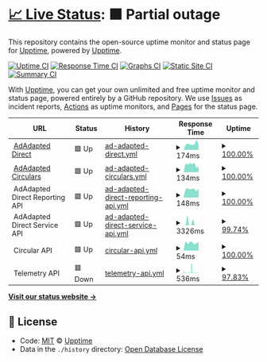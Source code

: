 # [📈 Live Status](https://demo.upptime.js.org): <!--live status--> **🟧 Partial outage**

This repository contains the open-source uptime monitor and status page for [Upptime](https://upptime.js.org), powered by [Upptime](https://github.com/upptime/upptime).

[![Uptime CI](https://github.com/koj-co/upptime/workflows/Uptime%20CI/badge.svg)](https://github.com/koj-co/upptime/actions?query=workflow%3A%22Uptime+CI%22)
[![Response Time CI](https://github.com/koj-co/upptime/workflows/Response%20Time%20CI/badge.svg)](https://github.com/koj-co/upptime/actions?query=workflow%3A%22Response+Time+CI%22)
[![Graphs CI](https://github.com/koj-co/upptime/workflows/Graphs%20CI/badge.svg)](https://github.com/koj-co/upptime/actions?query=workflow%3A%22Graphs+CI%22)
[![Static Site CI](https://github.com/koj-co/upptime/workflows/Static%20Site%20CI/badge.svg)](https://github.com/koj-co/upptime/actions?query=workflow%3A%22Static+Site+CI%22)
[![Summary CI](https://github.com/koj-co/upptime/workflows/Summary%20CI/badge.svg)](https://github.com/koj-co/upptime/actions?query=workflow%3A%22Summary+CI%22)

With [Upptime](https://upptime.js.org), you can get your own unlimited and free uptime monitor and status page, powered entirely by a GitHub repository. We use [Issues](https://github.com/upptime/upptime/issues) as incident reports, [Actions](https://github.com/adadaptedinc/upptime/actions) as uptime monitors, and [Pages](https://demo.upptime.js.org) for the status page.

<!--start: status pages-->
<!-- This summary is generated by Upptime (https://github.com/upptime/upptime) -->
<!-- Do not edit this manually, your changes will be overwritten -->
<!-- prettier-ignore -->
| URL | Status | History | Response Time | Uptime |
| --- | ------ | ------- | ------------- | ------ |
| <img alt="" src="https://icons.duckduckgo.com/ip3/direct.dev.adadapted.dev.ico" height="13"> [AdAdapted Direct](https://direct.dev.adadapted.dev) | 🟩 Up | [ad-adapted-direct.yml](https://github.com/adadaptedinc/upptime/commits/HEAD/history/ad-adapted-direct.yml) | <details><summary><img alt="Response time graph" src="./graphs/ad-adapted-direct/response-time-week.png" height="20"> 174ms</summary><br><a href="https://status.adadapted.dev/history/ad-adapted-direct"><img alt="Response time 155" src="https://img.shields.io/endpoint?url=https%3A%2F%2Fraw.githubusercontent.com%2Fadadaptedinc%2Fupptime%2FHEAD%2Fapi%2Fad-adapted-direct%2Fresponse-time.json"></a><br><a href="https://status.adadapted.dev/history/ad-adapted-direct"><img alt="24-hour response time 138" src="https://img.shields.io/endpoint?url=https%3A%2F%2Fraw.githubusercontent.com%2Fadadaptedinc%2Fupptime%2FHEAD%2Fapi%2Fad-adapted-direct%2Fresponse-time-day.json"></a><br><a href="https://status.adadapted.dev/history/ad-adapted-direct"><img alt="7-day response time 174" src="https://img.shields.io/endpoint?url=https%3A%2F%2Fraw.githubusercontent.com%2Fadadaptedinc%2Fupptime%2FHEAD%2Fapi%2Fad-adapted-direct%2Fresponse-time-week.json"></a><br><a href="https://status.adadapted.dev/history/ad-adapted-direct"><img alt="30-day response time 144" src="https://img.shields.io/endpoint?url=https%3A%2F%2Fraw.githubusercontent.com%2Fadadaptedinc%2Fupptime%2FHEAD%2Fapi%2Fad-adapted-direct%2Fresponse-time-month.json"></a><br><a href="https://status.adadapted.dev/history/ad-adapted-direct"><img alt="1-year response time 160" src="https://img.shields.io/endpoint?url=https%3A%2F%2Fraw.githubusercontent.com%2Fadadaptedinc%2Fupptime%2FHEAD%2Fapi%2Fad-adapted-direct%2Fresponse-time-year.json"></a></details> | <details><summary><a href="https://status.adadapted.dev/history/ad-adapted-direct">100.00%</a></summary><a href="https://status.adadapted.dev/history/ad-adapted-direct"><img alt="All-time uptime 99.99%" src="https://img.shields.io/endpoint?url=https%3A%2F%2Fraw.githubusercontent.com%2Fadadaptedinc%2Fupptime%2FHEAD%2Fapi%2Fad-adapted-direct%2Fuptime.json"></a><br><a href="https://status.adadapted.dev/history/ad-adapted-direct"><img alt="24-hour uptime 100.00%" src="https://img.shields.io/endpoint?url=https%3A%2F%2Fraw.githubusercontent.com%2Fadadaptedinc%2Fupptime%2FHEAD%2Fapi%2Fad-adapted-direct%2Fuptime-day.json"></a><br><a href="https://status.adadapted.dev/history/ad-adapted-direct"><img alt="7-day uptime 100.00%" src="https://img.shields.io/endpoint?url=https%3A%2F%2Fraw.githubusercontent.com%2Fadadaptedinc%2Fupptime%2FHEAD%2Fapi%2Fad-adapted-direct%2Fuptime-week.json"></a><br><a href="https://status.adadapted.dev/history/ad-adapted-direct"><img alt="30-day uptime 100.00%" src="https://img.shields.io/endpoint?url=https%3A%2F%2Fraw.githubusercontent.com%2Fadadaptedinc%2Fupptime%2FHEAD%2Fapi%2Fad-adapted-direct%2Fuptime-month.json"></a><br><a href="https://status.adadapted.dev/history/ad-adapted-direct"><img alt="1-year uptime 99.98%" src="https://img.shields.io/endpoint?url=https%3A%2F%2Fraw.githubusercontent.com%2Fadadaptedinc%2Fupptime%2FHEAD%2Fapi%2Fad-adapted-direct%2Fuptime-year.json"></a></details>
| <img alt="" src="https://icons.duckduckgo.com/ip3/circulars.dev.adadapted.dev.ico" height="13"> [AdAdapted Circulars](https://circulars.dev.adadapted.dev) | 🟩 Up | [ad-adapted-circulars.yml](https://github.com/adadaptedinc/upptime/commits/HEAD/history/ad-adapted-circulars.yml) | <details><summary><img alt="Response time graph" src="./graphs/ad-adapted-circulars/response-time-week.png" height="20"> 134ms</summary><br><a href="https://status.adadapted.dev/history/ad-adapted-circulars"><img alt="Response time 132" src="https://img.shields.io/endpoint?url=https%3A%2F%2Fraw.githubusercontent.com%2Fadadaptedinc%2Fupptime%2FHEAD%2Fapi%2Fad-adapted-circulars%2Fresponse-time.json"></a><br><a href="https://status.adadapted.dev/history/ad-adapted-circulars"><img alt="24-hour response time 99" src="https://img.shields.io/endpoint?url=https%3A%2F%2Fraw.githubusercontent.com%2Fadadaptedinc%2Fupptime%2FHEAD%2Fapi%2Fad-adapted-circulars%2Fresponse-time-day.json"></a><br><a href="https://status.adadapted.dev/history/ad-adapted-circulars"><img alt="7-day response time 134" src="https://img.shields.io/endpoint?url=https%3A%2F%2Fraw.githubusercontent.com%2Fadadaptedinc%2Fupptime%2FHEAD%2Fapi%2Fad-adapted-circulars%2Fresponse-time-week.json"></a><br><a href="https://status.adadapted.dev/history/ad-adapted-circulars"><img alt="30-day response time 126" src="https://img.shields.io/endpoint?url=https%3A%2F%2Fraw.githubusercontent.com%2Fadadaptedinc%2Fupptime%2FHEAD%2Fapi%2Fad-adapted-circulars%2Fresponse-time-month.json"></a><br><a href="https://status.adadapted.dev/history/ad-adapted-circulars"><img alt="1-year response time 131" src="https://img.shields.io/endpoint?url=https%3A%2F%2Fraw.githubusercontent.com%2Fadadaptedinc%2Fupptime%2FHEAD%2Fapi%2Fad-adapted-circulars%2Fresponse-time-year.json"></a></details> | <details><summary><a href="https://status.adadapted.dev/history/ad-adapted-circulars">100.00%</a></summary><a href="https://status.adadapted.dev/history/ad-adapted-circulars"><img alt="All-time uptime 99.98%" src="https://img.shields.io/endpoint?url=https%3A%2F%2Fraw.githubusercontent.com%2Fadadaptedinc%2Fupptime%2FHEAD%2Fapi%2Fad-adapted-circulars%2Fuptime.json"></a><br><a href="https://status.adadapted.dev/history/ad-adapted-circulars"><img alt="24-hour uptime 100.00%" src="https://img.shields.io/endpoint?url=https%3A%2F%2Fraw.githubusercontent.com%2Fadadaptedinc%2Fupptime%2FHEAD%2Fapi%2Fad-adapted-circulars%2Fuptime-day.json"></a><br><a href="https://status.adadapted.dev/history/ad-adapted-circulars"><img alt="7-day uptime 100.00%" src="https://img.shields.io/endpoint?url=https%3A%2F%2Fraw.githubusercontent.com%2Fadadaptedinc%2Fupptime%2FHEAD%2Fapi%2Fad-adapted-circulars%2Fuptime-week.json"></a><br><a href="https://status.adadapted.dev/history/ad-adapted-circulars"><img alt="30-day uptime 100.00%" src="https://img.shields.io/endpoint?url=https%3A%2F%2Fraw.githubusercontent.com%2Fadadaptedinc%2Fupptime%2FHEAD%2Fapi%2Fad-adapted-circulars%2Fuptime-month.json"></a><br><a href="https://status.adadapted.dev/history/ad-adapted-circulars"><img alt="1-year uptime 99.98%" src="https://img.shields.io/endpoint?url=https%3A%2F%2Fraw.githubusercontent.com%2Fadadaptedinc%2Fupptime%2FHEAD%2Fapi%2Fad-adapted-circulars%2Fuptime-year.json"></a></details>
| <img alt="" src="https://icons.duckduckgo.com/ip3/null.ico" height="13"> AdAdapted Direct Reporting API | 🟩 Up | [ad-adapted-direct-reporting-api.yml](https://github.com/adadaptedinc/upptime/commits/HEAD/history/ad-adapted-direct-reporting-api.yml) | <details><summary><img alt="Response time graph" src="./graphs/ad-adapted-direct-reporting-api/response-time-week.png" height="20"> 148ms</summary><br><a href="https://status.adadapted.dev/history/ad-adapted-direct-reporting-api"><img alt="Response time 466" src="https://img.shields.io/endpoint?url=https%3A%2F%2Fraw.githubusercontent.com%2Fadadaptedinc%2Fupptime%2FHEAD%2Fapi%2Fad-adapted-direct-reporting-api%2Fresponse-time.json"></a><br><a href="https://status.adadapted.dev/history/ad-adapted-direct-reporting-api"><img alt="24-hour response time 165" src="https://img.shields.io/endpoint?url=https%3A%2F%2Fraw.githubusercontent.com%2Fadadaptedinc%2Fupptime%2FHEAD%2Fapi%2Fad-adapted-direct-reporting-api%2Fresponse-time-day.json"></a><br><a href="https://status.adadapted.dev/history/ad-adapted-direct-reporting-api"><img alt="7-day response time 148" src="https://img.shields.io/endpoint?url=https%3A%2F%2Fraw.githubusercontent.com%2Fadadaptedinc%2Fupptime%2FHEAD%2Fapi%2Fad-adapted-direct-reporting-api%2Fresponse-time-week.json"></a><br><a href="https://status.adadapted.dev/history/ad-adapted-direct-reporting-api"><img alt="30-day response time 130" src="https://img.shields.io/endpoint?url=https%3A%2F%2Fraw.githubusercontent.com%2Fadadaptedinc%2Fupptime%2FHEAD%2Fapi%2Fad-adapted-direct-reporting-api%2Fresponse-time-month.json"></a><br><a href="https://status.adadapted.dev/history/ad-adapted-direct-reporting-api"><img alt="1-year response time 335" src="https://img.shields.io/endpoint?url=https%3A%2F%2Fraw.githubusercontent.com%2Fadadaptedinc%2Fupptime%2FHEAD%2Fapi%2Fad-adapted-direct-reporting-api%2Fresponse-time-year.json"></a></details> | <details><summary><a href="https://status.adadapted.dev/history/ad-adapted-direct-reporting-api">100.00%</a></summary><a href="https://status.adadapted.dev/history/ad-adapted-direct-reporting-api"><img alt="All-time uptime 99.96%" src="https://img.shields.io/endpoint?url=https%3A%2F%2Fraw.githubusercontent.com%2Fadadaptedinc%2Fupptime%2FHEAD%2Fapi%2Fad-adapted-direct-reporting-api%2Fuptime.json"></a><br><a href="https://status.adadapted.dev/history/ad-adapted-direct-reporting-api"><img alt="24-hour uptime 100.00%" src="https://img.shields.io/endpoint?url=https%3A%2F%2Fraw.githubusercontent.com%2Fadadaptedinc%2Fupptime%2FHEAD%2Fapi%2Fad-adapted-direct-reporting-api%2Fuptime-day.json"></a><br><a href="https://status.adadapted.dev/history/ad-adapted-direct-reporting-api"><img alt="7-day uptime 100.00%" src="https://img.shields.io/endpoint?url=https%3A%2F%2Fraw.githubusercontent.com%2Fadadaptedinc%2Fupptime%2FHEAD%2Fapi%2Fad-adapted-direct-reporting-api%2Fuptime-week.json"></a><br><a href="https://status.adadapted.dev/history/ad-adapted-direct-reporting-api"><img alt="30-day uptime 100.00%" src="https://img.shields.io/endpoint?url=https%3A%2F%2Fraw.githubusercontent.com%2Fadadaptedinc%2Fupptime%2FHEAD%2Fapi%2Fad-adapted-direct-reporting-api%2Fuptime-month.json"></a><br><a href="https://status.adadapted.dev/history/ad-adapted-direct-reporting-api"><img alt="1-year uptime 99.98%" src="https://img.shields.io/endpoint?url=https%3A%2F%2Fraw.githubusercontent.com%2Fadadaptedinc%2Fupptime%2FHEAD%2Fapi%2Fad-adapted-direct-reporting-api%2Fuptime-year.json"></a></details>
| <img alt="" src="https://icons.duckduckgo.com/ip3/null.ico" height="13"> AdAdapted Direct Service API | 🟩 Up | [ad-adapted-direct-service-api.yml](https://github.com/adadaptedinc/upptime/commits/HEAD/history/ad-adapted-direct-service-api.yml) | <details><summary><img alt="Response time graph" src="./graphs/ad-adapted-direct-service-api/response-time-week.png" height="20"> 3326ms</summary><br><a href="https://status.adadapted.dev/history/ad-adapted-direct-service-api"><img alt="Response time 299" src="https://img.shields.io/endpoint?url=https%3A%2F%2Fraw.githubusercontent.com%2Fadadaptedinc%2Fupptime%2FHEAD%2Fapi%2Fad-adapted-direct-service-api%2Fresponse-time.json"></a><br><a href="https://status.adadapted.dev/history/ad-adapted-direct-service-api"><img alt="24-hour response time 60" src="https://img.shields.io/endpoint?url=https%3A%2F%2Fraw.githubusercontent.com%2Fadadaptedinc%2Fupptime%2FHEAD%2Fapi%2Fad-adapted-direct-service-api%2Fresponse-time-day.json"></a><br><a href="https://status.adadapted.dev/history/ad-adapted-direct-service-api"><img alt="7-day response time 3326" src="https://img.shields.io/endpoint?url=https%3A%2F%2Fraw.githubusercontent.com%2Fadadaptedinc%2Fupptime%2FHEAD%2Fapi%2Fad-adapted-direct-service-api%2Fresponse-time-week.json"></a><br><a href="https://status.adadapted.dev/history/ad-adapted-direct-service-api"><img alt="30-day response time 866" src="https://img.shields.io/endpoint?url=https%3A%2F%2Fraw.githubusercontent.com%2Fadadaptedinc%2Fupptime%2FHEAD%2Fapi%2Fad-adapted-direct-service-api%2Fresponse-time-month.json"></a><br><a href="https://status.adadapted.dev/history/ad-adapted-direct-service-api"><img alt="1-year response time 246" src="https://img.shields.io/endpoint?url=https%3A%2F%2Fraw.githubusercontent.com%2Fadadaptedinc%2Fupptime%2FHEAD%2Fapi%2Fad-adapted-direct-service-api%2Fresponse-time-year.json"></a></details> | <details><summary><a href="https://status.adadapted.dev/history/ad-adapted-direct-service-api">99.74%</a></summary><a href="https://status.adadapted.dev/history/ad-adapted-direct-service-api"><img alt="All-time uptime 99.92%" src="https://img.shields.io/endpoint?url=https%3A%2F%2Fraw.githubusercontent.com%2Fadadaptedinc%2Fupptime%2FHEAD%2Fapi%2Fad-adapted-direct-service-api%2Fuptime.json"></a><br><a href="https://status.adadapted.dev/history/ad-adapted-direct-service-api"><img alt="24-hour uptime 100.00%" src="https://img.shields.io/endpoint?url=https%3A%2F%2Fraw.githubusercontent.com%2Fadadaptedinc%2Fupptime%2FHEAD%2Fapi%2Fad-adapted-direct-service-api%2Fuptime-day.json"></a><br><a href="https://status.adadapted.dev/history/ad-adapted-direct-service-api"><img alt="7-day uptime 99.74%" src="https://img.shields.io/endpoint?url=https%3A%2F%2Fraw.githubusercontent.com%2Fadadaptedinc%2Fupptime%2FHEAD%2Fapi%2Fad-adapted-direct-service-api%2Fuptime-week.json"></a><br><a href="https://status.adadapted.dev/history/ad-adapted-direct-service-api"><img alt="30-day uptime 99.90%" src="https://img.shields.io/endpoint?url=https%3A%2F%2Fraw.githubusercontent.com%2Fadadaptedinc%2Fupptime%2FHEAD%2Fapi%2Fad-adapted-direct-service-api%2Fuptime-month.json"></a><br><a href="https://status.adadapted.dev/history/ad-adapted-direct-service-api"><img alt="1-year uptime 99.98%" src="https://img.shields.io/endpoint?url=https%3A%2F%2Fraw.githubusercontent.com%2Fadadaptedinc%2Fupptime%2FHEAD%2Fapi%2Fad-adapted-direct-service-api%2Fuptime-year.json"></a></details>
| <img alt="" src="https://icons.duckduckgo.com/ip3/null.ico" height="13"> Circular API | 🟩 Up | [circular-api.yml](https://github.com/adadaptedinc/upptime/commits/HEAD/history/circular-api.yml) | <details><summary><img alt="Response time graph" src="./graphs/circular-api/response-time-week.png" height="20"> 54ms</summary><br><a href="https://status.adadapted.dev/history/circular-api"><img alt="Response time 194" src="https://img.shields.io/endpoint?url=https%3A%2F%2Fraw.githubusercontent.com%2Fadadaptedinc%2Fupptime%2FHEAD%2Fapi%2Fcircular-api%2Fresponse-time.json"></a><br><a href="https://status.adadapted.dev/history/circular-api"><img alt="24-hour response time 59" src="https://img.shields.io/endpoint?url=https%3A%2F%2Fraw.githubusercontent.com%2Fadadaptedinc%2Fupptime%2FHEAD%2Fapi%2Fcircular-api%2Fresponse-time-day.json"></a><br><a href="https://status.adadapted.dev/history/circular-api"><img alt="7-day response time 54" src="https://img.shields.io/endpoint?url=https%3A%2F%2Fraw.githubusercontent.com%2Fadadaptedinc%2Fupptime%2FHEAD%2Fapi%2Fcircular-api%2Fresponse-time-week.json"></a><br><a href="https://status.adadapted.dev/history/circular-api"><img alt="30-day response time 50" src="https://img.shields.io/endpoint?url=https%3A%2F%2Fraw.githubusercontent.com%2Fadadaptedinc%2Fupptime%2FHEAD%2Fapi%2Fcircular-api%2Fresponse-time-month.json"></a><br><a href="https://status.adadapted.dev/history/circular-api"><img alt="1-year response time 127" src="https://img.shields.io/endpoint?url=https%3A%2F%2Fraw.githubusercontent.com%2Fadadaptedinc%2Fupptime%2FHEAD%2Fapi%2Fcircular-api%2Fresponse-time-year.json"></a></details> | <details><summary><a href="https://status.adadapted.dev/history/circular-api">100.00%</a></summary><a href="https://status.adadapted.dev/history/circular-api"><img alt="All-time uptime 99.95%" src="https://img.shields.io/endpoint?url=https%3A%2F%2Fraw.githubusercontent.com%2Fadadaptedinc%2Fupptime%2FHEAD%2Fapi%2Fcircular-api%2Fuptime.json"></a><br><a href="https://status.adadapted.dev/history/circular-api"><img alt="24-hour uptime 100.00%" src="https://img.shields.io/endpoint?url=https%3A%2F%2Fraw.githubusercontent.com%2Fadadaptedinc%2Fupptime%2FHEAD%2Fapi%2Fcircular-api%2Fuptime-day.json"></a><br><a href="https://status.adadapted.dev/history/circular-api"><img alt="7-day uptime 100.00%" src="https://img.shields.io/endpoint?url=https%3A%2F%2Fraw.githubusercontent.com%2Fadadaptedinc%2Fupptime%2FHEAD%2Fapi%2Fcircular-api%2Fuptime-week.json"></a><br><a href="https://status.adadapted.dev/history/circular-api"><img alt="30-day uptime 100.00%" src="https://img.shields.io/endpoint?url=https%3A%2F%2Fraw.githubusercontent.com%2Fadadaptedinc%2Fupptime%2FHEAD%2Fapi%2Fcircular-api%2Fuptime-month.json"></a><br><a href="https://status.adadapted.dev/history/circular-api"><img alt="1-year uptime 99.98%" src="https://img.shields.io/endpoint?url=https%3A%2F%2Fraw.githubusercontent.com%2Fadadaptedinc%2Fupptime%2FHEAD%2Fapi%2Fcircular-api%2Fuptime-year.json"></a></details>
| <img alt="" src="https://icons.duckduckgo.com/ip3/null.ico" height="13"> Telemetry API | 🟥 Down | [telemetry-api.yml](https://github.com/adadaptedinc/upptime/commits/HEAD/history/telemetry-api.yml) | <details><summary><img alt="Response time graph" src="./graphs/telemetry-api/response-time-week.png" height="20"> 536ms</summary><br><a href="https://status.adadapted.dev/history/telemetry-api"><img alt="Response time 432" src="https://img.shields.io/endpoint?url=https%3A%2F%2Fraw.githubusercontent.com%2Fadadaptedinc%2Fupptime%2FHEAD%2Fapi%2Ftelemetry-api%2Fresponse-time.json"></a><br><a href="https://status.adadapted.dev/history/telemetry-api"><img alt="24-hour response time 126" src="https://img.shields.io/endpoint?url=https%3A%2F%2Fraw.githubusercontent.com%2Fadadaptedinc%2Fupptime%2FHEAD%2Fapi%2Ftelemetry-api%2Fresponse-time-day.json"></a><br><a href="https://status.adadapted.dev/history/telemetry-api"><img alt="7-day response time 536" src="https://img.shields.io/endpoint?url=https%3A%2F%2Fraw.githubusercontent.com%2Fadadaptedinc%2Fupptime%2FHEAD%2Fapi%2Ftelemetry-api%2Fresponse-time-week.json"></a><br><a href="https://status.adadapted.dev/history/telemetry-api"><img alt="30-day response time 394" src="https://img.shields.io/endpoint?url=https%3A%2F%2Fraw.githubusercontent.com%2Fadadaptedinc%2Fupptime%2FHEAD%2Fapi%2Ftelemetry-api%2Fresponse-time-month.json"></a><br><a href="https://status.adadapted.dev/history/telemetry-api"><img alt="1-year response time 408" src="https://img.shields.io/endpoint?url=https%3A%2F%2Fraw.githubusercontent.com%2Fadadaptedinc%2Fupptime%2FHEAD%2Fapi%2Ftelemetry-api%2Fresponse-time-year.json"></a></details> | <details><summary><a href="https://status.adadapted.dev/history/telemetry-api">97.83%</a></summary><a href="https://status.adadapted.dev/history/telemetry-api"><img alt="All-time uptime 99.54%" src="https://img.shields.io/endpoint?url=https%3A%2F%2Fraw.githubusercontent.com%2Fadadaptedinc%2Fupptime%2FHEAD%2Fapi%2Ftelemetry-api%2Fuptime.json"></a><br><a href="https://status.adadapted.dev/history/telemetry-api"><img alt="24-hour uptime 99.98%" src="https://img.shields.io/endpoint?url=https%3A%2F%2Fraw.githubusercontent.com%2Fadadaptedinc%2Fupptime%2FHEAD%2Fapi%2Ftelemetry-api%2Fuptime-day.json"></a><br><a href="https://status.adadapted.dev/history/telemetry-api"><img alt="7-day uptime 97.83%" src="https://img.shields.io/endpoint?url=https%3A%2F%2Fraw.githubusercontent.com%2Fadadaptedinc%2Fupptime%2FHEAD%2Fapi%2Ftelemetry-api%2Fuptime-week.json"></a><br><a href="https://status.adadapted.dev/history/telemetry-api"><img alt="30-day uptime 98.31%" src="https://img.shields.io/endpoint?url=https%3A%2F%2Fraw.githubusercontent.com%2Fadadaptedinc%2Fupptime%2FHEAD%2Fapi%2Ftelemetry-api%2Fuptime-month.json"></a><br><a href="https://status.adadapted.dev/history/telemetry-api"><img alt="1-year uptime 99.71%" src="https://img.shields.io/endpoint?url=https%3A%2F%2Fraw.githubusercontent.com%2Fadadaptedinc%2Fupptime%2FHEAD%2Fapi%2Ftelemetry-api%2Fuptime-year.json"></a></details>

<!--end: status pages-->

[**Visit our status website →**](https://demo.upptime.js.org)

## 📄 License

- Code: [MIT](./LICENSE) © [Upptime](https://upptime.js.org)
- Data in the `./history` directory: [Open Database License](https://opendatacommons.org/licenses/odbl/1-0/)
